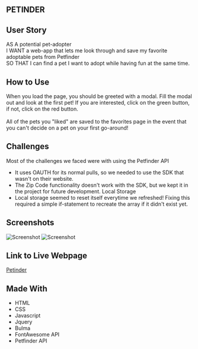 ## PETINDER

## User Story
AS A potential pet-adopter <br>
I WANT a web-app that lets me look through and save my favorite adoptable pets from Petfinder <br>
SO THAT I can find a pet I want to adopt while having fun at the same time. <br>

## How to Use
When you load the page, you should be greeted with a modal. Fill the modal out and look at the first pet! If you are interested, click on the green button, if not, click on the red button.<br><br>
All of the pets you "liked" are saved to the favorites page in the event that you can't decide on a pet on your first go-around!

## Challenges
Most of the challenges we faced were with using the Petfinder API
- It uses OAUTH for its normal pulls, so we needed to use the SDK that wasn't on their website. 
- The Zip Code functionality doesn't work with the SDK, but we kept it in the project for future development.
Local Storage
- Local storage seemed to reset itself everytime we refreshed! Fixing this required a simple if-statement to recreate the array if it didn't exist yet. 

## Screenshots
![Screenshot](https://user-images.githubusercontent.com/93559764/149424590-06d346ce-e521-419b-b4f5-078ce173c967.png)
![Screenshot](https://user-images.githubusercontent.com/93559764/149424670-4f92738c-1fc8-4dca-b447-407b895d9ce5.png)


## Link to Live Webpage
[Petinder](https://danielle-gan.github.io/petinder/index.html) 

## Made With
- HTML
- CSS
- Javascript
- Jquery
- Bulma
- FontAwesome API
- Petfinder API

